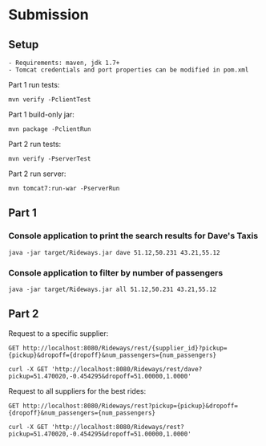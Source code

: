 # Submission

## Setup

```
- Requirements: maven, jdk 1.7+
- Tomcat credentials and port properties can be modified in pom.xml

```
Part 1 run tests:
```
mvn verify -PclientTest
```
Part 1 build-only jar:
```
mvn package -PclientRun
```
Part 2 run tests:
```
mvn verify -PserverTest
```
Part 2 run server:
```
mvn tomcat7:run-war -PserverRun
```


## Part 1

### Console application to print the search results for Dave's Taxis

`java -jar target/Rideways.jar dave 51.12,50.231 43.21,55.12`

### Console application to filter by number of passengers

`java -jar target/Rideways.jar all 51.12,50.231 43.21,55.12`

## Part 2
Request to a specific supplier:

`GET http://localhost:8080/Rideways/rest/{supplier_id}?pickup={pickup}&dropoff={dropoff}&num_passengers={num_passengers}`

`curl -X GET 'http://localhost:8080/Rideways/rest/dave?pickup=51.470020,-0.454295&dropoff=51.00000,1.0000'`

Request to all suppliers for the best rides:

`GET http://localhost:8080/Rideways/rest?pickup={pickup}&dropoff={dropoff}&num_passengers={num_passengers}`

`curl -X GET 'http://localhost:8080/Rideways/rest?pickup=51.470020,-0.454295&dropoff=51.00000,1.0000'`
